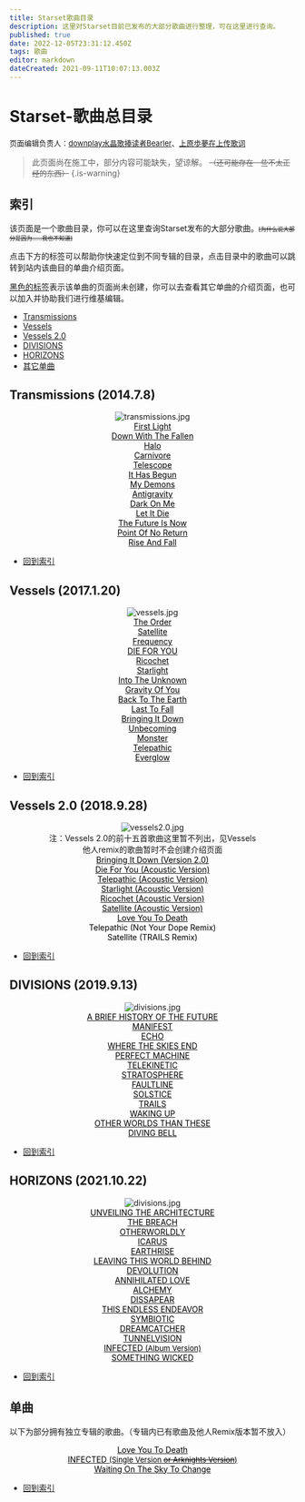 ```yaml
---
title: Starset歌曲目录
description: 这里对Starset目前已发布的大部分歌曲进行整理，可在这里进行查询。
published: true
date: 2022-12-05T23:31:12.450Z
tags: 歌曲
editor: markdown
dateCreated: 2021-09-11T10:07:13.003Z
---
```


# Starset-歌曲总目录
<font size="2">页面编辑负责人：<a href="https://space.bilibili.com/505711149">downplay水晶歌捧读者Bearler</a>、<a href="https://space.bilibili.com/271885937">上原歩夢在上传歌词</a></font>
> 此页面尚在施工中，部分内容可能缺失，望谅解。
<font size="2"><s>（还可能存在一些不太正经的东西）</s></font>
{.is-warning}

## <div id="list">索引</div>
<p>该页面是一个歌曲目录，你可以在这里查询Starset发布的大部分歌曲。<font size=1><s>[为什么说大部分是因为……我也不知道]</s></font></p>
<p>点击下方的标签可以帮助你快速定位到不同专辑的目录，点击目录中的歌曲可以跳转到站内该曲目的单曲介绍页面。</p>
<p><u>黑色的标签</u>表示该单曲的页面尚未创建，你可以去查看其它单曲的介绍页面，也可以加入并协助我们进行维基编辑。</p>

- [Transmissions](#trans)
- [Vessels](#vss)
- [Vessels 2.0](#vss2)
- [DIVISIONS](#divs)
- [HORIZONS](#horz)
- [其它单曲](#sgle)

## <div id="trans">Transmissions (2014.7.8)</div>
<div align=center><img src="https://img.starset.fans/2022/01/28/64b63177fbd1f.jpg" alt="transmissions.jpg" title="transmissions.jpg" /></div>
<center><div class="d_out1" onmouseover="this.className='d_over'"
onmouseout="this.className='d_out1'"><a href="none"><font color="black">First Light</font></a></div></center>
<center><div class="d_out2" onmouseover="this.className='d_over'"
onmouseout="this.className='d_out2'"><a href="none"><font color="black">Down With The Fallen</font></a></div></center>
<center><div class="d_out1" onmouseover="this.className='d_over'"
onmouseout="this.className='d_out1'"><a href="none"><font color="black">Halo</font></a></div></center>
<center><div class="d_out2" onmouseover="this.className='d_over'"
onmouseout="this.className='d_out2'"><a href="none"><font color="black">Carnivore</font></a></div></center>
<center><div class="d_out1" onmouseover="this.className='d_over'"
onmouseout="this.className='d_out1'"><a href="none"><font color="black">Telescope</font></a></div></center>
<center><div class="d_out2" onmouseover="this.className='d_over'"
onmouseout="this.className='d_out2'"><a href="none"><font color="black">It Has Begun</font></a></div></center>
<center><div class="d_out1" onmouseover="this.className='d_over'"
onmouseout="this.className='d_out1'"><a href="none"><font color="black">My Demons</font></a></div></center>
<center><div class="d_out2" onmouseover="this.className='d_over'"
onmouseout="this.className='d_out2'"><a href="none"><font color="black">Antigravity</font></a></div></center>
<center><div class="d_out1" onmouseover="this.className='d_over'"
onmouseout="this.className='d_out1'"><a href="none"><font color="black">Dark On Me</font></a></div></center>
<center><div class="d_out2" onmouseover="this.className='d_over'"
onmouseout="this.className='d_out2'"><a href="none"><font color="black">Let It Die</font></a></div></center>
<center><div class="d_out1" onmouseover="this.className='d_over'"
onmouseout="this.className='d_out1'"><a href="none"><font color="black">The Future Is Now</font></a></div></center>
<center><div class="d_out2" onmouseover="this.className='d_over'"
onmouseout="this.className='d_out2'"><a href="none"><font color="black">Point Of No Return</font></a></div></center>
<center><div class="d_out1" onmouseover="this.className='d_over'"
onmouseout="this.className='d_out1'"><a href="none"><font color="black">Rise And Fall</font></a></div></center>

- [回到索引](#list)

## <div id="vss">Vessels (2017.1.20)</div>
<div align=center><img src="https://img.starset.fans/2022/01/28/535f8575d9260.jpg" alt="vessels.jpg" title="vessels.jpg" /></div>
<center><div class="d_out1" onmouseover="this.className='d_over'"
onmouseout="this.className='d_out1'"><a href="none"><font color="black">The Order</font></a></div></center>
<center><div class="d_out2" onmouseover="this.className='d_over'"
onmouseout="this.className='d_out2'"><a href="none"><font color="black">Satellite</font></a></div></center>
<center><div class="d_out1" onmouseover="this.className='d_over'"
onmouseout="this.className='d_out1'"><a href="none"><font color="black">Frequency</font></a></div></center>
<center><div class="d_out2" onmouseover="this.className='d_over'"
onmouseout="this.className='d_out2'"><a href="none"><font color="black">DIE FOR YOU</font></a></div></center>
<center><div class="d_out1" onmouseover="this.className='d_over'"
onmouseout="this.className='d_out1'"><a href="none"><font color="black">Ricochet</font></a></div></center>
<center><div class="d_out2" onmouseover="this.className='d_over'"
onmouseout="this.className='d_out2'"><a href="none"><font color="black">Starlight</font></a></div></center>
<center><div class="d_out1" onmouseover="this.className='d_over'"
onmouseout="this.className='d_out1'"><a href="none"><font color="black">Into The Unknown</font></a></div></center>
<center><div class="d_out2" onmouseover="this.className='d_over'"
onmouseout="this.className='d_out2'"><a href="none"><font color="black">Gravity Of You</font></a></div></center>
<center><div class="d_out1" onmouseover="this.className='d_over'"
onmouseout="this.className='d_out1'"><a href="none"><font color="black">Back To The Earth</font></a></div></center>
<center><div class="d_out2" onmouseover="this.className='d_over'"
onmouseout="this.className='d_out2'"><a href="none"><font color="black">Last To Fall</font></a></div></center>
<center><div class="d_out1" onmouseover="this.className='d_over'"
onmouseout="this.className='d_out1'"><a href="none"><font color="black">Bringing It Down</font></a></div></center>
<center><div class="d_out2" onmouseover="this.className='d_over'"
onmouseout="this.className='d_out2'"><a href="none"><font color="black">Unbecoming</font></a></div></center>
<center><div class="d_out1" onmouseover="this.className='d_over'"
onmouseout="this.className='d_out1'"><a href="none"><font color="black">Monster</font></a></div></center>
<center><div class="d_out2" onmouseover="this.className='d_over'"
onmouseout="this.className='d_out2'"><a href="none"><font color="black">Telepathic</font></a></div></center>
<center><div class="d_out1" onmouseover="this.className='d_over'"
onmouseout="this.className='d_out1'"><a href="none"><font color="black">Everglow</font></a></div></center>

- [回到索引](#list)

## <div id="vss2">Vessels 2.0 (2018.9.28)</div>
<div align=center><img src="https://img.starset.fans/2022/01/28/e4a731e21d61d.jpg" alt="vessels2.0.jpg" title="vessels2.0.jpg" />
<br/>注：Vessels 2.0的前十五首歌曲这里暂不列出，见Vessels
<br/>他人remix的歌曲暂时不会创建介绍页面</div>
<center><div class="d_out1" onmouseover="this.className='d_over'"
onmouseout="this.className='d_out1'"><a href="none"><font color="black">Bringing It Down (Version 2.0)</font></a></div></center>
<center><div class="d_out2" onmouseover="this.className='d_over'"
onmouseout="this.className='d_out2'"><a href="none"><font color="black">Die For You (Acoustic Version)</font></a></div></center>
<center><div class="d_out1" onmouseover="this.className='d_over'"
onmouseout="this.className='d_out1'"><a href="none"><font color="black">Telepathic (Acoustic Version)</font></a></div></center>
<center><div class="d_out2" onmouseover="this.className='d_over'"
onmouseout="this.className='d_out2'"><a href="none"><font color="black">Starlight (Acoustic Version)</font></a></div></center>
<center><div class="d_out1" onmouseover="this.className='d_over'"
onmouseout="this.className='d_out1'"><a href="none"><font color="black">Ricochet (Acoustic Version)</font></a></div></center>
<center><div class="d_out2" onmouseover="this.className='d_over'"
onmouseout="this.className='d_out2'"><a href="none"><font color="black">Satellite (Acoustic Version)</font></a></div></center>
<center><div class="d_out1" onmouseover="this.className='d_over'"
onmouseout="this.className='d_out1'"><a href="none"><font color="black">Love You To Death</font></a></div></center>
<center><div class="d_out2" onmouseover="this.className='d_over'"
onmouseout="this.className='d_out2'"><font color="black">Telepathic (Not Your Dope Remix)</font></div></center>
<center><div class="d_out1" onmouseover="this.className='d_over'"
onmouseout="this.className='d_out1'"><font color="black">Satellite (TRAILS Remix)</font></div></center>

- [回到索引](#list)

## <div id="divs">DIVISIONS (2019.9.13)</div>
<div align=center><img src="https://img.starset.fans/2022/01/28/94a9603836eb2.jpg" alt="divisions.jpg" title="divisions.jpg" /></div>
<center><div class="d_out1" onmouseover="this.className='d_over'"
onmouseout="this.className='d_out1'"><a href="none"><font color="black">A BRIEF HISTORY OF THE FUTURE</font></a></div></center>
<center><div class="d_out2" onmouseover="this.className='d_over'"
onmouseout="this.className='d_out2'"><a href="none"><font color="black">MANIFEST</font></a></div></center>
<center><div class="d_out1" onmouseover="this.className='d_over'"
onmouseout="this.className='d_out1'"><a href="none"><font color="black">ECHO</font></a></div></center>
<center><div class="d_out2" onmouseover="this.className='d_over'"
onmouseout="this.className='d_out2'"><a href="none"><font color="black">WHERE THE SKIES END</font></a></div></center>
<center><div class="d_out1" onmouseover="this.className='d_over'"
onmouseout="this.className='d_out1'"><a href="none"><font color="black">PERFECT MACHINE</font></a></div></center>
<center><div class="d_out2" onmouseover="this.className='d_over'"
onmouseout="this.className='d_out2'"><a href="none"><font color="black">TELEKINETIC</font></a></div></center>
<center><div class="d_out1" onmouseover="this.className='d_over'"
onmouseout="this.className='d_out1'"><a href="none"><font color="black">STRATOSPHERE</font></a></div></center>
<center><div class="d_out2" onmouseover="this.className='d_over'"
onmouseout="this.className='d_out2'"><a href="none"><font color="black">FAULTLINE</font></a></div></center>
<center><div class="d_out1" onmouseover="this.className='d_over'"
onmouseout="this.className='d_out1'"><a href="none"><font color="black">SOLSTICE</font></a></div></center>
<center><div class="d_out2" onmouseover="this.className='d_over'"
onmouseout="this.className='d_out2'"><a href="none"><font color="black">TRAILS</font></a></div></center>
<center><div class="d_out1" onmouseover="this.className='d_over'"
onmouseout="this.className='d_out1'"><a href="none"><font color="black">WAKING UP</font></a></div></center>
<center><div class="d_out2" onmouseover="this.className='d_over'"
onmouseout="this.className='d_out2'"><a href="none"><font color="black">OTHER WORLDS THAN THESE</font></a></div></center>
<center><div class="d_out1" onmouseover="this.className='d_over'"
onmouseout="this.className='d_out1'"><a href="none"><font color="black">DIVING BELL</font></a></div></center>

- [回到索引](#list)

## <div id="horz">HORIZONS (2021.10.22)</div>
<div align=center><img src="https://img.starset.fans/2022/12/05/638ddc61ece65.jpg" alt="divisions.jpg" title="divisions.jpg" /></div>
<center><div class="d_out1" onmouseover="this.className='d_over'"
onmouseout="this.className='d_out1'"><a href="none"><font color="black">UNVEILING THE ARCHITECTURE</font></a></div></center>
<center><div class="d_out2" onmouseover="this.className='d_over'"
onmouseout="this.className='d_out2'"><a href="none"><font color="black">THE BREACH</font></a></div></center>
<center><div class="d_out1" onmouseover="this.className='d_over'"
onmouseout="this.className='d_out1'"><a href="none"><font color="black">OTHERWORLDLY</font></a></div></center>
<center><div class="d_out2" onmouseover="this.className='d_over'"
onmouseout="this.className='d_out2'"><a href="none"><font color="black">ICARUS</font></a></div></center>
<center><div class="d_out1" onmouseover="this.className='d_over'"
onmouseout="this.className='d_out1'"><a href="none"><font color="black">EARTHRISE</font></a></div></center>
<center><div class="d_out2" onmouseover="this.className='d_over'"
onmouseout="this.className='d_out2'"><a href="none"><font color="black">LEAVING THIS WORLD BEHIND</font></a></div></center>
<center><div class="d_out1" onmouseover="this.className='d_over'"
onmouseout="this.className='d_out1'"><a href="none"><font color="black">DEVOLUTION</font></a></div></center>
<center><div class="d_out2" onmouseover="this.className='d_over'"
onmouseout="this.className='d_out2'"><a href="none"><font color="black">ANNIHILATED LOVE</font></a></div></center>
<center><div class="d_out1" onmouseover="this.className='d_over'"
onmouseout="this.className='d_out1'"><a href="none"><font color="black">ALCHEMY</font></a></div></center>
<center><div class="d_out2" onmouseover="this.className='d_over'"
onmouseout="this.className='d_out2'"><a href="none"><font color="black">DISSAPEAR</font></a></div></center>
<center><div class="d_out1" onmouseover="this.className='d_over'"
onmouseout="this.className='d_out1'"><a href="none"><font color="black">THIS ENDLESS ENDEAVOR</font></a></div></center>
<center><div class="d_out2" onmouseover="this.className='d_over'"
onmouseout="this.className='d_out2'"><a href="none"><font color="black">SYMBIOTIC</font></a></div></center>
<center><div class="d_out1" onmouseover="this.className='d_over'"
onmouseout="this.className='d_out1'"><a href="none"><font color="black">DREAMCATCHER</font></a></div></center>
<center><div class="d_out2" onmouseover="this.className='d_over'"
onmouseout="this.className='d_out2'"><a href="none"><font color="black">TUNNELVISION</font></a></div></center>
<center><div class="d_out1" onmouseover="this.className='d_over'"
onmouseout="this.className='d_out1'"><a href="none"><font color="black">INFECTED <font size="2">(Album Version)</font></font></a></div></center>
<center><div class="d_out2" onmouseover="this.className='d_over'"
onmouseout="this.className='d_out2'"><a href="none"><font color="black">SOMETHING WICKED</font></a></div></center>

- [回到索引](#list)

## <div id="sgle">单曲</div>
<p>以下为部分拥有独立专辑的歌曲。（专辑内已有歌曲及他人Remix版本暂不放入）</p>
<center><div class="d_out1" onmouseover="this.className='d_over'"
onmouseout="this.className='d_out1'"><a href="none"><font color="black">Love You To Death</font></a></div></center>
<center><div class="d_out2" onmouseover="this.className='d_over'"
onmouseout="this.className='d_out2'"><a href="none"><font color="black">INFECTED <font size="2">(Single Version <s>or Arknights Version</s>)</font></font></a></div></center>
<center><div class="d_out1" onmouseover="this.className='d_over'"
onmouseout="this.className='d_out1'"><a href="none"><font color="black">Waiting On The Sky To Change</font></a></div></center>

- [回到索引](#list)
